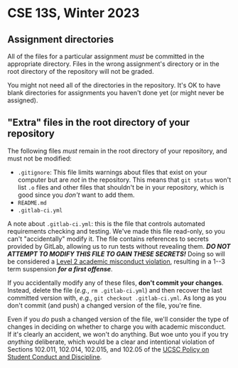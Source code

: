 # CSE 13S, Winter 2023

## Assignment directories

All of the files for a particular assignment *must* be committed in the appropriate directory. Files in the wrong assignment's directory or in the root directory of the repository will not be graded.

You might not need all of the directories in the repository. It's OK to have blank directories for assignments you haven't done yet (or might never be assigned).

## "Extra" files in the root directory of your repository

The following files *must* remain in the root directory of your repository, and must not be modified:

- `.gitignore`: This file limits warnings about files that exist on your computer but are *not* in the repository. This means that `git status` won't list `.o` files and other files that shouldn't be in your repository, which is good since you *don't* want to add them.
- `README.md`
- `.gitlab-ci.yml`

A note about `.gitlab-ci.yml`: this is the file that controls automated requirements checking and testing. We've made this file read-only, so you can't "accidentally" modify it. The file contains references to secrets provided by GitLab, allowing us to run tests without revealing them. ***DO NOT ATTEMPT TO MODIFY THIS FILE TO GAIN THESE SECRETS!*** Doing so will be considered a [Level 2 academic misconduct violation](https://ue.ucsc.edu/academic-misconduct.html), resulting in a 1--3 term suspension ***for a first offense***.

If you accidentally modify any of these files, **don't commit your changes**. Instead, delete the file (_e.g._, `rm .gitlab-ci.yml`) and then recover the last committed version with, _e.g._, `git checkout .gitlab-ci.yml`. As long as you don't commit (and push) a changed version of the file, you're fine.

Even if you *do* push a changed version of the file, we'll consider the type of changes in deciding on whether to charge you with academic misconduct. If it's clearly an accident, we won't do anything. But woe unto you if you try *anything* deliberate, which would be a clear and intentional violation of Sections 102.011, 102.014, 102.015, and 102.05 of the [UCSC Policy on Student Conduct and Discipline](https://deanofstudents.ucsc.edu/student-conduct/student-handbook/100.003.pdf).
